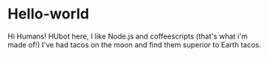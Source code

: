 # Hello-world

Hi Humans!
HUbot here, I like Node.js and coffeescripts (that's what i'm made of!)
I've had tacos on the moon and find them superior to Earth tacos.
